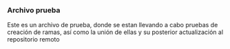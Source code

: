### Archivo prueba

Este es un archivo de prueba, donde se estan llevando a cabo pruebas de creación de ramas, así como la unión de ellas y su posterior actualización al repositorio remoto